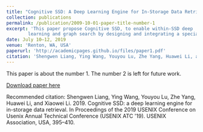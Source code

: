 ```yaml
---
title: "Cognitive SSD: A Deep Learning Engine for In-Storage Data Retrieval"
collection: publications
permalink: /publication/2009-10-01-paper-title-number-1
excerpt: 'This paper propose Cognitive SSD, to enable within-SSD deep
        learning and graph search by designing and integrating a specialized deep learning and graph search accelerator.'
date: July 10–12, 2019
venue: 'Renton, WA, USA'
paperurl: 'http://academicpages.github.io/files/paper1.pdf'
citation: 'Shengwen Liang, Ying Wang, Youyou Lu, Zhe Yang, Huawei Li, and Xiaowei Li. 2019. Cognitive SSD: a deep learning engine for in-storage data retrieval. In Proceedings of the 2019 USENIX Conference on Usenix Annual Technical Conference (USENIX ATC '19). USENIX Association, USA, 395–410.'
---
```

This paper is about the number 1. The number 2 is left for future work.

[Download paper here](http://academicpages.github.io/files/paper1.pdf)

Recommended citation: Shengwen Liang, Ying Wang, Youyou Lu, Zhe Yang, Huawei Li, and Xiaowei Li. 2019. Cognitive SSD: a deep learning engine for in-storage data retrieval. In Proceedings of the 2019 USENIX Conference on Usenix Annual Technical Conference (USENIX ATC '19). USENIX Association, USA, 395–410.
